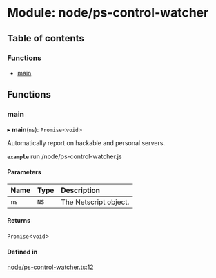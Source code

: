 # Module: node/ps-control-watcher

## Table of contents

### Functions

- [main](../wiki/node.ps-control-watcher#main)

## Functions

### main

▸ **main**(`ns`): `Promise`<`void`\>

Automatically report on hackable and personal servers.

**`example`**
run /node/ps-control-watcher.js

#### Parameters

| Name | Type | Description |
| :------ | :------ | :------ |
| `ns` | `NS` | The Netscript object. |

#### Returns

`Promise`<`void`\>

#### Defined in

[node/ps-control-watcher.ts:12](https://github.com/vladzaharia/bitburner/blob/598557b/src/node/ps-control-watcher.ts#L12)
